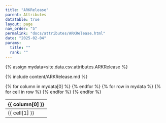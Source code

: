 ```yaml
---
title: "ARKRelease"
parent: Attributes
datatable: true
layout: page
nav_order: "5"
permalink: "docs/attributes/ARKRelease.html"
date: "2025-02-04"
params:
  title: ""
  rank: ""
---
```

{% assign mydata=site.data.csv.attributes.ARKRelease %} 

{% include content/ARKRelease.md %}

<table id="myTable" class="display" style="width:100%">
    <thead>
    {% for column in mydata[0] %}
        <th>{{ column[0] }}</th>
    {% endfor %}
    </thead>
    <tbody>
    {% for row in mydata %}
        <tr>
        {% for cell in row %}
            <td>{{ cell[1] }}</td>
        {% endfor %}
        </tr>
    {% endfor %}
    </tbody>
</table>
<script type="text/javascript">
  $(document).ready(function () {
    $('#myTable').DataTable({
      responsive: true,
      deferRender: false,
      paging: false,
      order: [],
    });
  });
</script>
